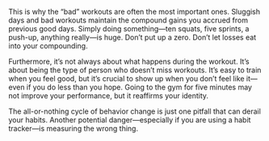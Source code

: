 This is why the “bad” workouts are often the most important ones.
Sluggish days and bad workouts maintain the compound gains you
accrued from previous good days. Simply doing something—ten
squats, five sprints, a push-up, anything really—is huge. Don’t put up a
zero. Don’t let losses eat into your compounding.

Furthermore, it’s not always about what happens during the
workout. It’s about being the type of person who doesn’t miss
workouts. It’s easy to train when you feel good, but it’s crucial to show
up when you don’t feel like it—even if you do less than you hope.
Going to the gym for five minutes may not improve your performance,
but it reaffirms your identity.

The all-or-nothing cycle of behavior change is just one pitfall that
can derail your habits. Another potential danger—especially if you are
using a habit tracker—is measuring the wrong thing.